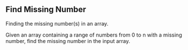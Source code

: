 ## Find Missing Number
Finding the missing number(s) in an array.

Given an array containing a range of numbers from 0 to n with a missing number, 
find the missing number in the input array.
